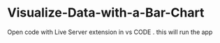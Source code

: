 # Visualize-Data-with-a-Bar-Chart

Open code with Live Server extension in vs CODE . this will run the app
